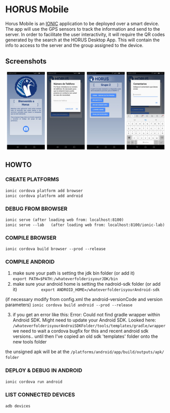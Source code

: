 # HORUS Mobile
Horus Mobile is an [IONIC](https://ionicframework.com/) application to be deployed over a smart device.  The app will use the GPS sensors to track the information and send to the server. In order to facilitate the user interactivity, it will require the QR codes generated by the search at the HORUS Desktop App. This will contain the info to access to the server and the group assigned to the device.

## Screenshots
![Horus ScreenShot](https://raw.githubusercontent.com/spheras/horus/master/client/mobile/etc/readme_assets/screenshot1.png)

## HOWTO

### CREATE PLATFORMS
```
ionic cordova platform add browser
ionic cordova platform add android
```

### DEBUG FROM BROWSER
```
ionic serve (after loading web from: localhost:8100)
ionic serve --lab   (after loading web from: localhost:8100/ionic-lab)
```

### COMPILE BROWSER
```
ionic cordova build browser --prod --release
```
### COMPILE ANDROID
  1. make sure your path is setting the jdk bin folder (or add it)
```          export PATH=$PATH:/whateverfolderisyourJDK/bin```
  2. make sure your android home is setting the nadroid-sdk folder (or add it)
```          export ANDROID_HOME=/whateverfolderisyourAndroid-sdk```

(if necessary modify from config.xml the android-versionCode and version parameters)
```ionic cordova build android --prod --release```

  3. if you get an error like this:
Error: Could not find gradle wrapper within Android SDK. Might need to update your Android SDK.
Looked here: `/whateverfolderisyourAndroiSDKFolder/tools/templates/gradle/wrapper`
    we need to wait a cordova bugfix for this and recent android sdk versions.. 
    until then I've copied an old sdk 'templates' folder onto the new tools folder

the unsigned apk will be at the `/platforms/android/app/build/outputs/apk/ folder`

### DEPLOY & DEBUG IN ANDROID
```ionic cordova run android```


### LIST CONNECTED DEVICES
```adb devices```

